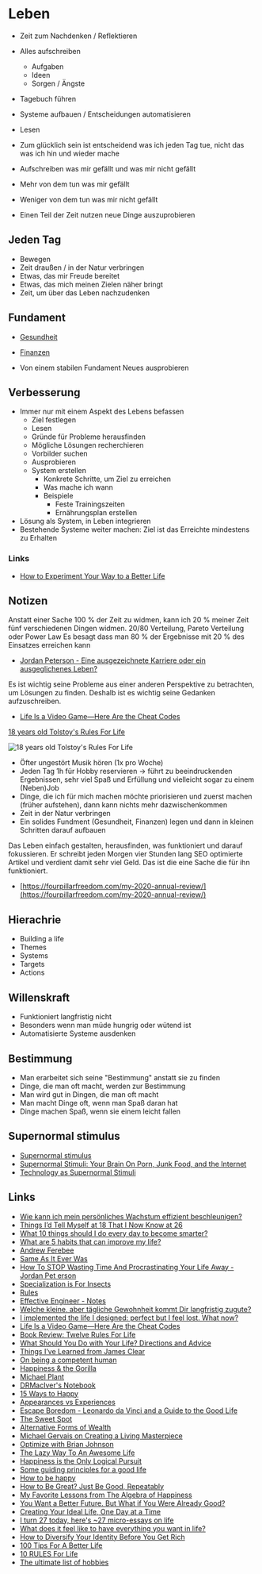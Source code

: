 # Leben

- Zeit zum Nachdenken / Reflektieren
- Alles aufschreiben
    + Aufgaben
    + Ideen
    + Sorgen / Ängste
- Tagebuch führen
- Systeme aufbauen / Entscheidungen automatisieren
- Lesen

- Zum glücklich sein ist entscheidend was ich jeden Tag tue, nicht das was ich hin und wieder mache
- Aufschreiben was mir gefällt und was mir nicht gefällt
- Mehr von dem tun was mir gefällt
- Weniger von dem tun was mir nicht gefällt
- Einen Teil der Zeit nutzen neue Dinge auszuprobieren

## Jeden Tag

- Bewegen
- Zeit draußen / in der Natur verbringen
- Etwas, das mir Freude bereitet
- Etwas, das mich meinen Zielen näher bringt
- Zeit, um über das Leben nachzudenken

## Fundament

- [Gesundheit](./gesundheit/gesundheit.md)
- [Finanzen](./finanzen/finanzen.md)

- Von einem stabilen Fundament Neues ausprobieren

## Verbesserung

- Immer nur mit einem Aspekt des Lebens befassen
    + Ziel festlegen
    + Lesen
    + Gründe für Probleme herausfinden
    + Mögliche Lösungen recherchieren
    + Vorbilder suchen
    + Ausprobieren
    + System erstellen
        * Konkrete Schritte, um Ziel zu erreichen
        * Was mache ich wann
        * Beispiele
            - Feste Trainingszeiten
            - Ernährungsplan erstellen
- Lösung als System, in Leben integrieren
- Bestehende Systeme weiter machen: Ziel ist das Erreichte mindestens zu Erhalten

### Links

- [How to Experiment Your Way to a Better Life](https://cityfrugal.com/experiment/)

## Notizen

Anstatt einer Sache 100 % der Zeit zu widmen, kann ich 20 % meiner Zeit fünf verschiedenen Dingen widmen. 20/80 Verteilung, Pareto Verteilung oder Power Law
Es besagt dass man 80 % der Ergebnisse mit 20 % des Einsatzes erreichen kann
- [Jordan Peterson - Eine ausgezeichnete Karriere oder ein ausgeglichenes Leben?](https://www.youtube.com/watch?v=cSFSlZwneO4)

Es ist wichtig seine Probleme aus einer anderen Perspektive zu betrachten, um Lösungen zu finden. Deshalb ist es wichtig seine Gedanken aufzuschreiben.
- [Life Is a Video Game—Here Are the Cheat Codes](https://markmanson.net/life-cheat-codes)

[18 years old Tolstoy's Rules For Life](https://www.reddit.com/r/JordanPeterson/comments/gxx8hf/18_years_old_tolstoys_rules_for_life/)

![18 years old Tolstoy's Rules For Life](https://i.redd.it/fuun935wbc351.jpg)

- Öfter ungestört Musik hören (1x pro Woche)
- Jeden Tag 1h für Hobby reservieren -> führt zu beeindruckenden Ergebnissen, sehr viel Spaß und Erfüllung und vielleicht sogar zu einem (Neben)Job
- Dinge, die ich für mich machen möchte priorisieren und zuerst machen (früher aufstehen), dann kann nichts mehr dazwischenkommen
- Zeit in der Natur verbringen
- Ein solides Fundment (Gesundheit, Finanzen) legen und dann in kleinen Schritten darauf aufbauen

Das Leben einfach gestalten, herausfinden, was funktioniert und darauf fokussieren. Er schreibt jeden Morgen vier Stunden lang SEO optimierte Artikel und verdient damit sehr viel Geld. Das ist die eine Sache die für ihn funktioniert.
- [https://fourpillarfreedom.com/my-2020-annual-review/](https://fourpillarfreedom.com/my-2020-annual-review/)

## Hierachrie

- Building a life
- Themes
- Systems
- Targets
- Actions

## Willenskraft

- Funktioniert langfristig nicht
- Besonders wenn man müde hungrig oder wütend ist
- Automatisierte Systeme ausdenken

## Bestimmung

- Man erarbeitet sich seine "Bestimmung" anstatt sie zu finden
- Dinge, die man oft macht, werden zur Bestimmung
- Man wird gut in Dingen, die man oft macht
- Man macht Dinge oft, wenn man Spaß daran hat
- Dinge machen Spaß, wenn sie einem leicht fallen

## Supernormal stimulus

- [Supernormal stimulus](https://en.wikipedia.org/wiki/Supernormal_stimulus)
- [Supernormal Stimuli: Your Brain On Porn, Junk Food, and the Internet](https://lifehacker.com/supernormal-stimuli-is-your-brain-built-for-porn-junk-1575846913)
- [Technology as Supernormal Stimuli](https://techhappylife.com/technology-as-supernormal-stimuli/)

## Links

- [Wie kann ich mein persönliches Wachstum effizient beschleunigen?](https://de.quora.com/Wie-kann-ich-mein-pers%C3%B6nliches-Wachstum-effizient-beschleunigen)
- [Things I’d Tell Myself at 18 That I Now Know at 26](https://fourpillarfreedom.com/things-id-tell-myself-at-18-that-i-now-know-at-26/)
- [What 10 things should I do every day to become smarter?](https://www.quora.com/What-10-things-should-I-do-every-day-to-become-smarter/answer/Dylan-Woon-1)
- [What are 5 habits that can improve my life?](https://www.quora.com/What-are-5-habits-that-can-improve-my-life/answer/Dylan-Woon-1)
- [Andrew Ferebee](https://www.quora.com/profile/Andrew-Ferebee)
- [Same As It Ever Was](https://www.collaborativefund.com/blog/same-as-it-ever-was/?utm_source=feedburner&utm_medium=feed&utm_campaign=Feed%3A+collabfund+%28Collaborative+Fund%29)
- [How To STOP Wasting Time And Procrastinating Your Life Away - Jordan Pet erson](https://www.youtube.com/watch?v=6szWZmpYm2c&feature=share)
- [Specialization is For Insects](https://thedeepdish.org/specialisation-is-for-insects/)
- [Rules](https://github.com/nikitavoloboev/knowledge/blob/ee97d6d2e96d10ce2514cd708a182ead36724967/focusing/rules.md)
- [Effective Engineer - Notes](https://gist.github.com/rondy/af1dee1d28c02e9a225ae55da2674a6f)
- [Welche kleine, aber tägliche Gewohnheit kommt Dir langfristig zugute?](https://de.quora.com/Welche-kleine-aber-t%C3%A4gliche-Gewohnheit-kommt-Dir-langfristig-zugute)
- [I implemented the life I designed: perfect but I feel lost. What now?](https://news.ycombinator.com/item?id=23450110)
- [Life Is a Video Game—Here Are the Cheat Codes](https://markmanson.net/life-cheat-codes)
- [Book Review: Twelve Rules For Life](https://slatestarcodex.com/2018/03/26/book-review-twelve-rules-for-life/)
- [What Should You Do with Your Life? Directions and Advice](https://guzey.com/personal/what-should-you-do-with-your-life/)
- [Things I’ve Learned from James Clear](https://fourpillarfreedom.com/things-ive-learned-from-james-clear/)
- [On being a competent human](https://rosiecampbell.me/on-being-a-competent-human)
- [Happiness & the Gorilla](https://www.profgalloway.com/happiness-the-gorilla)
- [Michael Plant](http://www.ox.ac.uk/research/research-in-conversation/how-live-happy-life/michael-plant)
- [DRMacIver's Notebook](https://notebook.drmaciver.com/)
- [15 Ways to Happy](https://humbledollar.com/2020/07/15-ways-to-happy/)
- [Appearances vs Experiences](https://fs.blog/2020/07/appearances-vs-experiences/)
- [Escape Boredom - Leonardo da Vinci and a Guide to the Good Life](https://www.youtube.com/watch?v=mYcR7Wkq1r8)
- [The Sweet Spot](https://www.mrmoneymustache.com/2020/08/04/the-sweet-spot/?utm_source=feedburner&utm_medium=feed&utm_campaign=Feed%3A+MrMoneyMustache+%28Mr.+Money+Mustache%29)
- [Alternative Forms of Wealth](https://www.collaborativefund.com/blog/alternative-forms-of-wealth/)
- [Michael Gervais on Creating a Living Masterpiece](https://scottbarrykaufman.com/podcast/michael-gervais-on-creating-a-living-masterpiece/)
- [Optimize with Brian Johnson](https://www.sloww.co/optimize-brian-johnson/)
- [The Lazy Way To An Awesome Life](https://www.bakadesuyo.com/2020/08/lazy-way-to-an-awesome-life/)
- [Happiness is the Only Logical Pursuit](https://www.mrmoneymustache.com/2016/06/08/happiness-is-the-only-logical-pursuit/)
- [Some guiding principles for a good life](https://twitter.com/Kpaxs/status/1300016373482106882)
- [How to be happy](https://twitter.com/dvassallo/status/1300306727963828226)
- [How to Be Great? Just Be Good, Repeatably](https://blog.stephsmith.io/how-to-be-great/)
- [My Favorite Lessons from The Algebra of Happiness](https://fourpillarfreedom.com/my-favorite-lessons-from-the-algebra-of-happiness/)
- [You Want a Better Future. But What if You Were Already Good?](https://cityfrugal.com/better-future/)
- [Creating Your Ideal Life, One Day at a Time](https://cityfrugal.com/creating-your-ideal-life-one-day-at-a-time/)
- [I turn 27 today, here's ~27 micro-essays on life](https://www.mrdbourke.com/27/)
- [What does it feel like to have everything you want in life?](https://qr.ae/pNgTWb)
- [How to Diversify Your Identity Before You Get Rich](https://cityfrugal.com/identity/)
- [100 Tips For A Better Life](https://ideopunk.com/2020/12/22/100-tips-for-a-better-life/)
- [10 RULES For Life](https://www.youtube.com/watch?v=_2HIkR4aWxU)
- [The ultimate list of hobbies](https://www.discoverahobby.com/)


